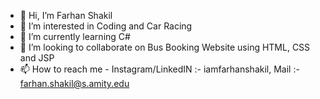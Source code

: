 - 👋 Hi, I’m Farhan Shakil
- 👀 I’m interested in Coding and Car Racing
- 🌱 I’m currently learning C# 
- 💞️ I’m looking to collaborate on Bus Booking Website using HTML, CSS and JSP
- 📫 How to reach me - Instagram/LinkedIN :- iamfarhanshakil, Mail :- farhan.shakil@s.amity.edu
  

<!---
iamfarhanshakil/iamfarhanshakil is a ✨ special ✨ repository because its `README.md` (this file) appears on your GitHub profile.
You can click the Preview link to take a look at your changes.
--->
